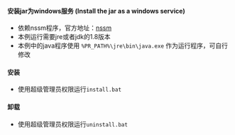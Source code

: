 #### 安装jar为windows服务 (Install the jar as a windows service)

* 依赖nssm程序，官方地址：[nssm](https://nssm.cc/)
* 本例运行需要jre或者jdk的1.8版本
* 本例中的java程序使用 `%PR_PATH%\jre\bin\java.exe` 作为运行程序，可自行修改

#### 安装
* 使用超级管理员权限运行`install.bat` 

#### 卸载
* 使用超级管理员权限运行`uninstall.bat`
